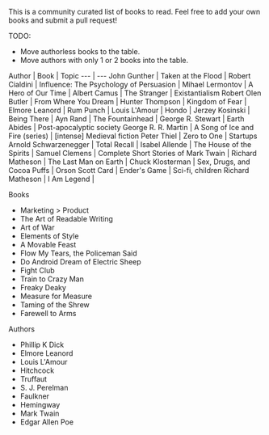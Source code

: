 This is a community curated list of books to read. Feel free to add your own books and submit a pull request!

TODO:
 * Move authorless books to the table.
 * Move authors with only 1 or 2 books into the table.

Author | Book | Topic
--- | ---
John Gunther | Taken at the Flood | 
Robert Cialdini | Influence: The Psychology of Persuasion | 
Mihael Lermontov | A Hero of Our Time | 
Albert Camus | The Stranger | Existantialism
Robert Olen Butler | From Where You Dream | 
Hunter Thompson | Kingdom of Fear | 
Elmore Leanord | Rum Punch | 
Louis L'Amour | Hondo | 
Jerzey Kosinski | Being There | 
Ayn Rand | The Fountainhead | 
George R. Stewart | Earth Abides | Post-apocalyptic society
George R. R. Martin | A Song of Ice and Fire (series) | [intense] Medieval  fiction
Peter Thiel | Zero to One | Startups
Arnold Schwarzenegger | Total Recall | 
Isabel Allende | The House of the Spirits | 
Samuel Clemens | Complete Short Stories of Mark Twain | 
Richard Matheson | The Last Man on Earth | 
Chuck Klosterman | Sex, Drugs, and Cocoa Puffs | 
Orson Scott Card | Ender's Game | Sci-fi, children
Richard Matheson | I Am Legend | 

Books
 * Marketing > Product
 * The Art of Readable Writing
 * Art of War
 * Elements of Style
 * A Movable Feast
 * Flow My Tears, the Policeman Said
 * Do Android Dream of Electric Sheep
 * Fight Club
 * Train to Crazy Man
 * Freaky Deaky
 * Measure for Measure
 * Taming of the Shrew
 * Farewell to Arms

Authors
 * Phillip K Dick
 * Elmore Leanord
 * Louis L'Amour
 * Hitchcock
 * Truffaut
 * S. J. Perelman
 * Faulkner
 * Hemingway
 * Mark Twain
 * Edgar Allen Poe